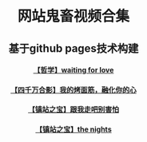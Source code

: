 <html>
 <head>
  </head>
    <body>
      <div style="width:100%;margin:0 auto">
       <p><h1><center>网站鬼畜视频合集</center></h1></p>
        <p><h2><center>基于github pages技术构建</center></h2>
         <P><h4><center><a href="4.html">【哲学】waiting for love</a></center></h4></P>
           <P><h4><center><a href="5.html">【四千万合影】我的烤面筋，融化你的心</a></center></h4></P>
         <p><h4><center><a href="6.html">【镇站之宝】跟我走吧别害怕</a></center></h4></p>
        <P><h4><center><a href="7.html">【镇站之宝】the nights</a></center></h4></p>
     </div>
  </body>
</html>

       
